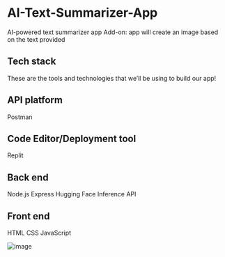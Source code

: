 # AI-Text-Summarizer-App
AI-powered text summarizer app
Add-on: app will create an image based on the text provided

## Tech stack
These are the tools and technologies that we’ll be using to build our app!

## API platform
Postman

## Code Editor/Deployment tool
Replit 

## Back end
Node.js
Express
Hugging Face Inference API

## Front end
HTML
CSS
JavaScript

![image](https://github.com/user-attachments/assets/f5933f83-c970-4219-93c4-5f15e0921e0a)
